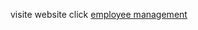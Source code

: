 visite website click <a href="https://employee-management-react-redux.netlify.app/"> employee management</a>

